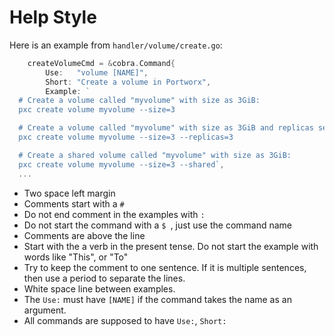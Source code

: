 # Help Style

Here is an example from `handler/volume/create.go`:

```go
	createVolumeCmd = &cobra.Command{
		Use:   "volume [NAME]",
		Short: "Create a volume in Portworx",
		Example: `
  # Create a volume called "myvolume" with size as 3GiB:
  pxc create volume myvolume --size=3

  # Create a volume called "myvolume" with size as 3GiB and replicas set to 3:
  pxc create volume myvolume --size=3 --replicas=3

  # Create a shared volume called "myvolume" with size as 3GiB:
  pxc create volume myvolume --size=3 --shared`,
  ...
```

* Two space left margin
* Comments start with a `#`
* Do not end comment in the examples with `:`
* Do not start the command with a `$ `, just use the command name
* Comments are above the line
* Start with the a verb in the present tense. Do not start the example with words like "This", or "To"
* Try to keep the comment to one sentence. If it is multiple sentences, then use a period to separate the lines.
* White space line between examples.
* The `Use:` must have `[NAME]` if the command takes the name as an argument.
* All commands are supposed to have `Use:`, `Short:`